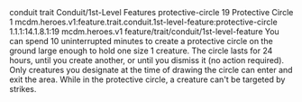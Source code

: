 <ability>
  <metadata>
    <class>conduit</class>
    <feature_type>trait</feature_type>
    <file_dpath>Conduit/1st-Level Features</file_dpath>
    <item_id>protective-circle</item_id>
    <item_index>19</item_index>
    <item_name>Protective Circle</item_name>
    <level>1</level>
    <scc>mcdm.heroes.v1:feature.trait.conduit.1st-level-feature:protective-circle</scc>
    <scdc>1.1.1:14.1.8.1:19</scdc>
    <source>mcdm.heroes.v1</source>
    <type>feature/trait/conduit/1st-level-feature</type>
  </metadata>
  <effects>
    <effect type="mundane">You can spend 10 uninterrupted minutes to create a protective circle on the ground large enough to hold one size 1 creature. The circle lasts for 24 hours, until you create another, or until you dismiss it (no action required). Only creatures you designate at the time of drawing the circle can enter and exit the area. While in the protective circle, a creature can&apos;t be targeted by strikes.</effect>
  </effects>
</ability>
